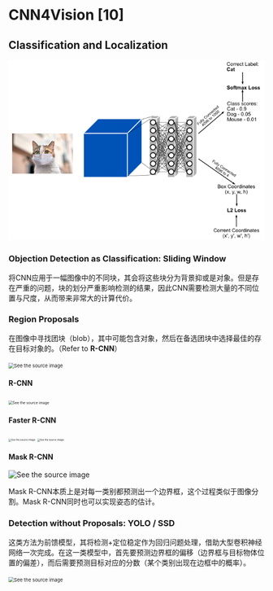 # CNN4Vision [10]

## Classification and Localization

<img src="./CNN4Vision [10].assets/classification-localization.png" alt="classification-localization"  />

### Objection Detection as Classification: Sliding Window

将CNN应用于一幅图像中的不同块，其会将这些块分为背景抑或是对象。但是存在严重的问题，块的划分严重影响检测的结果，因此CNN需要检测大量的不同位置与尺度，从而带来非常大的计算代价。

### Region Proposals

在图像中寻找团块（blob），其中可能包含对象，然后在备选团块中选择最佳的存在目标对象的。（Refer to **R-CNN**）

<img src="./CNN4Vision [10].assets/Selective-search-for-region-proposal-generation-Source-378.png" alt="See the source image" style="zoom:67%;" />

#### R-CNN

<img src="./CNN4Vision [10].assets/R832959fe24c00e2abd65e5fe978975e8.jpeg" alt="See the source image" style="zoom:50%;" />

#### Faster R-CNN

<img src="./CNN4Vision [10].assets/Rc1fd56906727c3d9c0916391d4162bec.jpeg" alt="See the source image" style="zoom: 33%;" />

<img src="./CNN4Vision [10].assets/R76b85491ecba59b1e5196b9d64d113f7.png" alt="See the source image" style="zoom: 33%;" />

#### Mask R-CNN

<img src="./CNN4Vision [10].assets/R9effcdd23972199e09c4a5b0e4bfb095.png" alt="See the source image"  />

Mask R-CNN本质上是对每一类别都预测出一个边界框，这个过程类似于图像分割。Mask R-CNN同时也可以实现姿态的估计。

### Detection without Proposals: YOLO / SSD

这类方法为前馈模型，其将检测+定位稳定作为回归问题处理，借助大型卷积神经网络一次完成。在这一类模型中，首先要预测边界框的偏移（边界框与目标物体位置的偏差），而后需要预测目标对应的分数（某个类别出现在边框中的概率）。

<img src="./CNN4Vision [10].assets/R817a4029c54d9eb969612503b51d7e27.png" alt="See the source image" style="zoom:67%;" />

